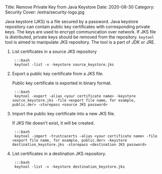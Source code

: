 Title: Remove Private Key from Java Keystore
Date: 2020-08-30
Category: Security
Cover: /extra/security-logo.jpg

Java keystore (JKS) is a file secured by a password. Java keystore repository can contain public key certificates with corresponding private keys. The keys are used to encrypt communication over network. If JKS file is distributed, private keys should be removed from the repository. `keytool` tool is aimed to manipulate JKS repository. The tool is a part of JDK or JRE.

1. List certificates in a source JKS repository

        :::bash
        keytool -list -v -keystore source_keystore.jks

2. Export a public key certificate from a JKS file.

    Public key certificate is exported in binary format.

        :::bash
        keytool -export -alias <your certificate name> -keystore source_keystore.jks -file <export file name, for example, public.der> -storepass <source JKS password>

3. Import the public key certificate into a new JKS file.
   
    If JKS file doesn't exist, it will be created.

        :::bash
        keytool -import -trustcacerts -alias <your certificate name> -file <export file name, for example, public.der> -keystore destination_keystore.jks -storepass <destination JKS password>

4. List certificates in a destination JKS repository.

        :::bash
        keytool -list -v -keystore destination_keystore.jks
